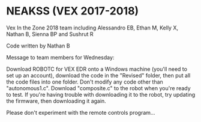 # NEAKSS (VEX 2017-2018)

Vex In the Zone 2018 team including Alessandro EB, Ethan M, Kelly X, Nathan B, Sienna BP and Sushrut R

Code written by Nathan B


Message to team members for Wednesday:

Download ROBOTC for VEX EDR onto a Windows machine (you'll need to set up an account), download the code in the "Revised" folder, then put all the code files into one folder. Don't modify any code other than "autonomous1.c". Download "composite.c" to the robot when you're ready to test. If you're having trouble with downloading it to the robot, try updating the firmware, then downloading it again.


Please don't experiment with the remote controls program...
